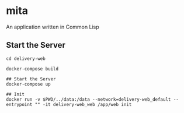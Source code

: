 # mita
An application written in Common Lisp

## Start the Server

```shell
cd delivery-web

docker-compose build

## Start the Server
docker-compose up

## Init
docker run -v $PWD/../data:/data --network=delivery-web_default --entrypoint "" -it delivery-web_web /app/web init
```
